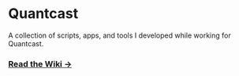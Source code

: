 # Quantcast

A collection of scripts, apps, and tools I developed
while working for Quantcast.

### [Read the Wiki →](./wiki)